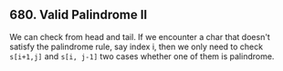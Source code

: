 ## 680. Valid Palindrome II
We can check from head and tail. If we encounter a char that doesn't satisfy the palindrome rule, say index i, then we only need to check `s[i+1,j]` and `s[i, j-1]` two cases whether one of them is palindrome.
